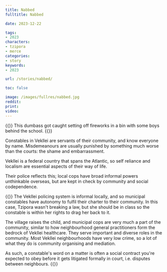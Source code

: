 ```yaml
---
title: Nabbed
fulltitle: Nabbed

date: 2023-12-22

tags:
- 2023
characters:
- tzipora
- merce
categories:
- story
keywords:
- 2023

url: /stories/nabbed/

toc: false

image: /images/fullres/nabbed.jpg
reddit:
print:
video:
---
```

{{<note caption>}}
This dumbass got caught setting off fireworks in a bin with some boys behind the school.
{{</note>}}

Constables in Vekllei are servants of their community, and know everyone by name. Misdemeanours are usually punished by something much worse than the courts: the shame and embarrassment.

Vekllei is a federal country that spans the Atlantic, so self reliance and localism are essential aspects of their way of life.

Their police reflects this; local cops have broad informal powers unthinkable overseas, but are kept in check by community and social codependence.

{{<note>}}
The Vekllei policing system is informal locally, and so municipal constables have autonomy to fulfil their charter to their community. In this case, Tzipora wasn't breaking a law, but she should be in class so the constable is within her rights to drag her back to it.

The village raises the child, and municipal cops are very much a part of the community, similar to how neighbourhood general practitioners form the bedrock of Vekllei healthcare. They serve important and diverse roles in the community. Most Vekllei neighbourhoods have very low crime, so a lot of what they do is community organising and mediation.

As such, a constable's word on a matter is often a social contract you're expected to obey before it gets litigated formally in court, i.e. disputes between neighbours.
{{</note>}}
